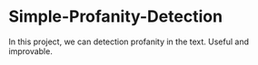 # Simple-Profanity-Detection
In this project, we can detection profanity in the text.
Useful and improvable.
